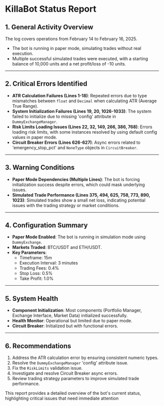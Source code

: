 # KillaBot Status Report

## 1. General Activity Overview

The log covers operations from February 14 to February 16, 2025.

- The bot is running in paper mode, simulating trades without real execution.
- Multiple successful simulated trades were executed, with a starting balance of 10,000 units and a net profit/loss of -10 units.

---

## 2. Critical Errors Identified

- **ATR Calculation Failures (Lines 1-18)**: Repeated errors due to type mismatches between `float` and `Decimal` when calculating ATR (Average True Range).
- **System Initialization Failures (Lines 19, 20, 1026-1033)**: The system failed to initialize due to missing 'config' attribute in `DummyExchangeManager`.
- **Risk Limits Loading Issues (Lines 22, 32, 149, 266, 386, 768)**: Errors loading risk limits, with some instances resolved by using default config values in paper mode.
- **Circuit Breaker Errors (Lines 626-627)**: Async errors related to 'emergency_stop_pct' and `NoneType` objects in `CircuitBreaker`.

---

## 3. Warning Conditions

- **Paper Mode Dependencies (Multiple Lines)**: The bot is forcing initialization success despite errors, which could mask underlying issues.
- **Simulated Trade Performance (Lines 375, 494, 625, 758, 773, 890, 1023)**: Simulated trades show a small net loss, indicating potential issues with the trading strategy or market conditions.

---

## 4. Configuration Summary

- **Paper Mode Enabled**: The bot is running in simulation mode using `DummyExchange`.
- **Markets Traded**: BTC/USDT and ETH/USDT.
- **Key Parameters**:
  - Timeframe: 15m
  - Execution Interval: 3 minutes
  - Trading Fees: 0.4%
  - Stop Loss: 0.5%
  - Take Profit: 1.0%

---

## 5. System Health

- **Component Initialization**: Most components (Portfolio Manager, Exchange Interface, Market Data) initialized successfully.
- **Health Monitor**: Operational but limited due to paper mode.
- **Circuit Breaker**: Initialized but with functional errors.

---

## 6. Recommendations

1. Address the ATR calculation error by ensuring consistent numeric types.
2. Resolve the `DummyExchangeManager` 'config' attribute issue.
3. Fix the `RiskLimits` validation issue.
4. Investigate and resolve Circuit Breaker async errors.
5. Review trading strategy parameters to improve simulated trade performance.

This report provides a detailed overview of the bot's current status, highlighting critical issues that need immediate attention
